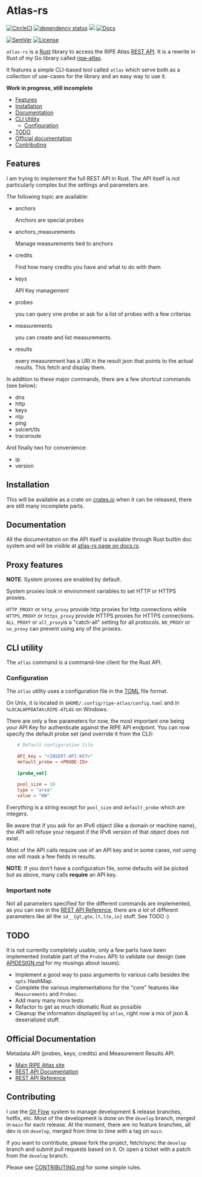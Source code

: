 <!-- omit in TOC -->
# Atlas-rs

[![CircleCI](https://circleci.com/gh/keltia/atlas-rs/tree/main.svg?style=shield)](https://circleci.com/gh/keltia/atlas-rs/tree/main)
[![dependency status](https://deps.rs/repo/github/keltia/atlas-rs/status.svg)](https://deps.rs/repo/github/keltia/atlas-rs)
[![](https://img.shields.io/crates/v/atlas-rs.svg)](https://crates.io/crates/atlas-rs)
[![Docs](https://docs.rs/atlas-rs/badge.svg)](https://docs.rs/atlas-rs)

[![SemVer](http://img.shields.io/SemVer/2.0.0.png)](https://semver.org/spec/v2.0.0.html)
[![License](https://img.shields.io/badge/license-MIT-red.svg?style=flat)](https://raw.githubusercontent.com/keltia/ripe-atlas/master/LICENSE)

`atlas-rs` is a [Rust] library to access the RIPE Atlas [REST API].  It is a rewrite in Rust of my Go library called [ripe-atlas](https://github.com/keltia/ripe-atlas).

It features a simple CLI-based tool called `atlas` which serve both as a collection of use-cases for the library and an easy way to use it.

**Work in progress, still incomplete**

- [Features](#features)
- [Installation](#installation)
- [Documentation](#documentation)
- [CLI Utility](#cli-utility)
    - [Configuration](#configuration)
- [TODO](#todo)
- [Official documentation](#official-documentation)
- [Contributing](#contributing)

## Features

I am trying to implement the full REST API in Rust.  The API itself is not particularly complex but the settings and parameters are.

The following topic are available:

- anchors

  Anchors are special probes

- anchors_measurements

  Manage measurements tied to anchors

- credits

  Find how many credits you have and what to do with them

- keys

  API Key management

- probes

  you can query one probe or ask for a list of probes with a few criterias

- measurements

  you can create and list measurements.

- results

  every measurement has a URI in the result json that points to the actual results. This fetch and display them.

In addition to these major commands, there are a few shortcut commands (see below):

- dns
- http
- keys
- ntp
- ping
- sslcert/tls
- traceroute

And finally two for convenience:

- ip
- version
 
## Installation

This will be available as a crate on [crates.io](https://crates.io/atlas-rs) when it can be released, there are still many incomplete parts.

## Documentation

All the documentation on the API itself is available through Rust builtin doc system and will be visible at
[atlas-rs page on docs.rs](https://docs.rs/atlas-rs).

## Proxy features

 **NOTE**: System proxies are enabled by default.

 System proxies look in environment variables to set HTTP or HTTPS proxies.

 `HTTP_PROXY` or `http_proxy` provide http proxies for http connections while
 `HTTPS_PROXY` or `https_proxy` provide HTTPS proxies for HTTPS connections.
 `ALL_PROXY` or `all_proxy`is a "catch-all" setting for all protocols.
 `NO_PROXY` or `no_proxy` can prevent using any of the proxies.

## CLI utility

The `atlas` command is a command-line client for the Rust API.

### Configuration

The `atlas` utility uses a configuration file in the [TOML] file format.

On Unix, it is located in `$HOME/.config/ripe-atlas/config.toml` and in `%LOCALAPPDATA%\RIPE-ATLAS` on Windows.

There are only a few parameters for now, the most important one being your API Key for authenticate against the RIPE API endpoint.  You can now specify the default probe set (and override it from the CLI):

```toml
    # Default configuration file
    
    API_key = "<INSERT-API-KEY>"
    default_probe = <PROBE-ID>
    
    [probe_set]
    
    pool_size = 10
    type = "area"
    value = "WW"
```

Everything is a string except for `pool_size` and `default_probe` which are integers.

Be aware that if you ask for an IPv6 object (like a domain or machine name), the API will refuse your request if the IPv6 version of that object does not exist.

Most of the API calls require use of an API key and in some cases, not using one will mask a few fields in results.

**NOTE**: If you don't have a configuration file, some defaults will be picked but as above, many calls **require** an API key.

### Important note

Not all parameters specified for the different commands are implemented, as you can see in the [REST API Reference], there are *a lot* of different parameters like all the `id__{gt,gte,lt,lte,in}` stuff.  See TODO :)

## TODO

It is not currently completely usable, only a few parts have been implemented (notable part of the `Probes` API) to validate our design (see [APIDESIGN.md](./APIDESIGN.md) for my musings about issues).

- Implement a good way to pass arguments to various calls besides the `opts` HashMap.
- Complete the various implementations for the "core" features like `Measurements` and `Probes`.
- Add many many more tests
- Refactor to get as much idiomatic Rust as possible
- Cleanup the information displayed by `atlas`, right now a mix of json & deserialized stuff.

## Official Documentation

Metadata API (probes, keys, credits) and Measurement Results API.

- [Main RIPE Atlas site]
- [REST API Documentation]
- [REST API Reference]

## Contributing

I use the [Git Flow] system to manage development & release branches, hotfix, etc.  Most of the development is done on the `develop` branch, merged in `main` for each release. At the moment, there are no feature branches, all dev is on `develop`, merged from time to time with a tag on `main`.

If you want to contribute, please fork the project, fetch/sync the `develop` branch and submit pull requests based on it.  Or open a ticket with a patch from the `develop` branch.

Please see [CONTRIBUTING.md](./CONTRIBUTING.md) for some simple rules.

[Main RIPE Atlas site]: https://atlas.ripe.net/
[REST API Documentation]: https://atlas.ripe.net/docs/api/v2/manual/
[REST API Reference]: https://atlas.ripe.net/docs/api/v2/reference/
[Git Flow]: https://jeffkreeftmeijer.com/git-flow/
[Rust]: https://rust-lang.org/
[TOML]: https://github.com/naoina/toml
[REST API]: https://en.wikipedia.org/wiki/REST_API
